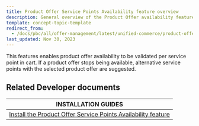 ```yaml
---
title: Product Offer Service Points Availability feature overview
description: General overview of the Product Offer availability feature for service points for your Spryker Unified Commerce project.
template: concept-topic-template
redirect_from:
  - /docs/pbc/all/offer-management/latest/unified-commerce/product-offer-service-points-availability-feature.html
last_updated: Nov 30, 2023
---
```


This features enables product offer availability to be validated per service point in cart. If a product offer stops being available, alternative service points with the selected product offer are suggested.


## Related Developer documents

| INSTALLATION GUIDES|
| -------------- |
| [Install the Product Offer Service Points Availability feature](/docs/pbc/all/offer-management/202410.0/unified-commerce/install-features/install-the-product-offer-service-points-availability-feature.html) |
